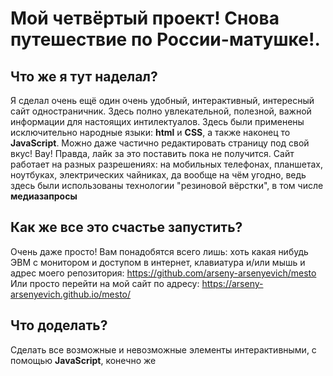 # **Мой четвёртый проект!** Снова путешествие по России-матушке!.
## **Что же я тут наделал?**
Я сделал очень ещё один очень удобный, интерактивный, интересный сайт одностраничник. Здесь полно увлекательной, полезной, важной информации для настоящих интилектуалов. Здесь были применены исключительно народные языки: **html** и **CSS**, а также наконец то **JavaScript**.
Можно даже частично редактировать страницу под свой вкус! Вау! Правда, лайк за это поставить пока не получится.
Сайт работает на разных разрешениях: на мобильных телефонах, планшетах, ноутбуках, электрических чайниках, да вообще на чём угодно, ведь здесь были использованы технологии "резиновой вёрстки", в том числе **медиазапросы**
## **Как же все это счастье запустить?**
Очень даже просто! Вам понадобятся всего лишь: хоть какая нибудь ЭВМ с монитором и доступом в интернет, клавиатура и/или мышь и адрес моего репозитория: https://github.com/arseny-arsenyevich/mesto
Или просто перейти на мой сайт по адресу: https://arseny-arsenyevich.github.io/mesto/
## **Что доделать?**
Сделать все возможные и невозможные элементы интерактивными, с помощью **JavaScript**, конечно же
